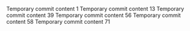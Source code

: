 Temporary commit content 1
Temporary commit content 13
Temporary commit content 39
Temporary commit content 56
Temporary commit content 58
Temporary commit content 71
